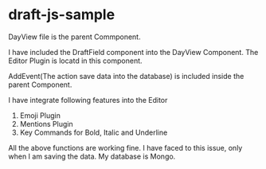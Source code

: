 # draft-js-sample

DayView file is the parent Commponent.

I have included the DraftField component into the DayView Component. The Editor Plugin is locatd in this component.

AddEvent(The action save data into the database) is included inside the parent Component. 

I have integrate following features into the Editor

01. Emoji Plugin
02. Mentions Plugin
03. Key Commands for Bold, Italic and Underline

All the above functions are working fine. I have faced to this issue, only when I am saving the data. My database is Mongo.
